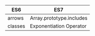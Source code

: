 | ES6           | ES7                       |
| ------------- | ------------------------- |
| arrows        | Array.prototype.includes  |
| classes       | Exponentiation Operator   |
